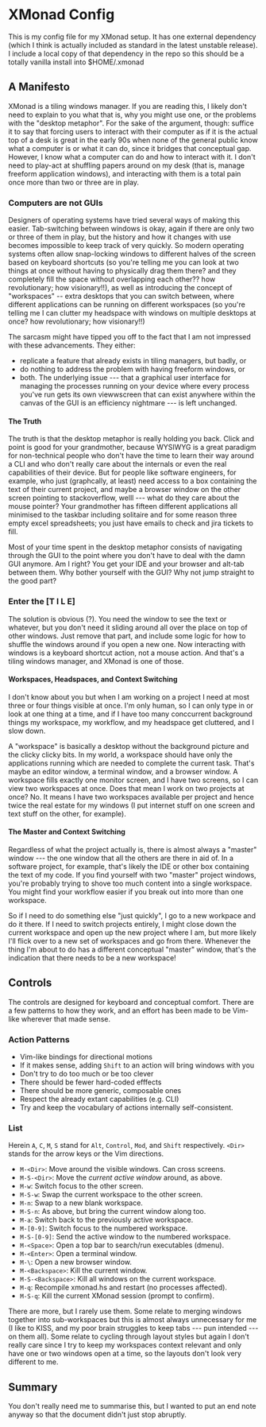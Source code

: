 # XMonad Config

This is my config file for my XMonad setup. It has one external dependency
(which I think is actually included as standard in the latest unstable
release). I include a local copy of that dependency in the repo so this should
be a totally vanilla install into $HOME/.xmonad

## A Manifesto

XMonad is a tiling windows manager. If you are reading this, I likely don't
need to explain to you what that is, why you might use one, or the problems with the
"desktop metaphor". For the sake of the argument, though: suffice it to
say that forcing users to interact with their computer as if it is the actual
top of a desk is great in the early 90s when none of the general public know
what a computer is or what it can do, since it bridges that conceptual gap.
However, I know what a computer can do and how to interact with it. I don't
need to play-act at shuffling papers around on my desk (that is, manage
freeform application windows), and interacting with them is a total pain once
more than two or three are in play.

### Computers are not GUIs

Designers of operating systems have tried several ways of making this easier.
Tab-switching between windows is okay, again if there are only two or three of
them in play, but the history and how it changes with use becomes impossible to
keep track of very quickly. So modern operating systems often allow
snap-locking windows to different halves of the screen based on keyboard
shortcuts (so you're telling me you can look at two things at once without
having to physically drag them there? and they completely fill the space
without overlapping each other?? how revolutionary; how visionary!!), as well
as introducing the concept of "workspaces" -- extra desktops that you can
switch between, where different applications can be running on different
workspaces (so you're telling me I can clutter my headspace with windows on
multiple desktops at once? how revolutionary; how visionary!!)

The sarcasm might have tipped you off to the fact that I am not impressed with
these advancements. They either:
  * replicate a feature that already exists in tiling managers, but badly, or
  * do nothing to address the problem with having freeform windows, or
  * both.
The underlying issue --- that a graphical user interface for managing the
processes running on your device where every process you've run gets its own
viewwscreen that can exist anywhere within the canvas of the GUI is an
efficiency nightmare --- is left unchanged. 

#### The Truth

The truth is that the desktop metaphor is really holding you back. Click and
point is good for your grandmother, because WYSIWYG is a great paradigm for
non-technical people who don't have the time to learn their way around a CLI
and who don't really care about the internals or even the real capabilities of
their device. But for people like software engineers, for example, who just
(graphcally, at least) need access to a box containing the text of their
current project, and maybe a browser window on the other screen pointing to
stackoverflow, welll --- what do they care about the mouse pointer? Your
grandmother has fifteen different applications all minimised to the taskbar
including solitaire and for some reason three empty excel spreadsheets; you
just have emails to check and jira tickets to fill.

Most of your time spent in the desktop metaphor consists of navigating through
the GUI to the point where you don't have to deal with the damn GUI anymore. Am
I right? You get your IDE and your browser and alt-tab between them. Why bother
yourself with the GUI? Why not jump straight to the good part?

### Enter the [T I L E]

The solution is obvious (?). You need the window to see the text or whatever,
but you don't need it sliding around all over the place on top of other
windows.  Just remove that part, and include some logic for how to shuffle the
windows around if you open a new one. Now interacting with windows is a
keyboard shortcut action, not a mouse action. And that's a tiling windows
manager, and XMonad is one of those.

#### Workspaces, Headspaces, and Context Switching

I don't know about you but when I am working on a project I need at most three
or four things visible at once. I'm only human, so I can only type in or look
at one thing at a time, and if I have too many conccurrent background things my
workspace, my workflow, and my headspace get cluttered, and I slow down.

A "workspace" is basically a desktop without the background picture and the
clicky clicky bits. In my world, a workspace should have only the applications
running which are needed to complete the current task. That's maybe an editor
window, a terminal window, and a browser window. A workspace fills exactly one
monitor screen, and I have two screens, so I can view two workspaces at once.
Does that mean I work on two projects at once? No. It means I have two
workspaces available per project and hence twice the real estate for my windows
(I put internet stuff on one screen and text stuff on the other, for example).

#### The Master and Context Switching

Regardless of what the project actually is, there is almost always a "master"
window --- the one window that all the others are there in aid of. In a
software project, for example, that's likely the IDE or other box containing
the text of my code. If you find yourself with two "master" project windows,
you're probably trying to shove too much content into a single workspace. You
might find your workflow easier if you break out into more than one workspace.

So if I need to do something else "just quickly", I go to a new workpace and do
it there. If I need to switch projects entirely, I might close down the current
workspace and open up the new project where I am, but more likely I'll flick
over to a new set of workspaces and go from there. Whenever the thing I'm about
to do has a different conceptual "master" window, that's the indication that
there needs to be a new workspace!

## Controls

The controls are designed for keyboard and conceptual comfort. There are a few
patterns to how they work, and an effort has been made to be Vim-like wherever
that made sense.

### Action Patterns
 
  * Vim-like bindings for directional motions
  * If it makes sense, adding `Shift` to an action will bring windows with you
  * Don't try to do too much or be too clever
  * There should be fewer hard-coded efffects
  * There should be more generic, composable ones
  * Respect the already extant capabilities (e.g. CLI)
  * Try and keep the vocabulary of actions internally self-consistent.

### List

Herein `A`, `C`, `M`, `S` stand for `Alt`, `Control`, `Mod`, and `Shift`
respectively. `<Dir>` stands for the arrow keys or the Vim directions.

  * `M-<Dir>`: Move around the visible windows. Can cross screens.
  * `M-S-<Dir>`: Move the _current active window_ around, as above.
  * `M-w`: Switch focus to the other screen.
  * `M-S-w`: Swap the current workspace to the other screen.
  * `M-n`: Swap to a new blank workspace.
  * `M-S-n`: As above, but bring the current window along too.
  * `M-a`: Switch back to the previously active workspace.
  * `M-[0-9]`: Switch focus to the numbered workspace.
  * `M-S-[0-9]`: Send the active window to the numbered workspace.
  * `M-<Space>`: Open a top bar to search/run executables (dmenu).
  * `M-<Enter>`: Open a terminal window.
  * `M-\`: Open a new browser window.
  * `M-<Backspace>`: Kill the current window.
  * `M-S-<Backspace>`: Kill all windows on the current workspace.
  * `M-q`: Recompile xmonad.hs and restart (no processes affected).
  * `M-S-q`: Kill the current XMonad session (prompt to confirm).

There are more, but I rarely use them. Some relate to merging windows together
into sub-workspaces but this is almost always unnecessary for me (I like to
KISS, and my poor brain struggles to keep tabs --- pun intended ---  on them
all). Some relate to cycling through layout styles but again I don't really
care since I try to keep my workspaces context relevant and only have one or
two windows open at a time, so the layouts don't look very different to me.

## Summary

You don't really need me to summarise this, but I wanted to put an end note
anyway so that the document didn't just stop abruptly.
